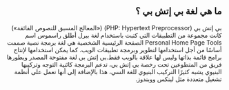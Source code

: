 <div style="direction:rtl">

####

## ما هي لغة بي إتش بي ؟

بي إتش بي (PHP: Hypertext Preprocessor) («المعالج المسبق للنصوص الفائقة») كانت مجموعة من التطبيقات التي كتبت باستخدام لغة بيرل أطلق راسموس اسم Personal Home Page Tools الصفحة الرئيسية الشخصية هي لغة برمجة نصية صممت أساسًا من أجل استخدامها لتطوير وبرمجة تطبيقات الويب. كما يمكن استخدامها لإنتاج برامج قائمة بذاتها وليس لها علاقة بالويب فقط.بي إتش بي لغة مفتوحة المصدر ويطورها فريق من المتطوعين تحت رخصة بي إتش بي، تدعم البرمجة كائنية التوجه وتركيبها البنيوي يشبه كثيرًا التركيب البنيوي للغة السي، هذا بالإضافة إلى أنها تعمل على أنظمة تشغيل متعددة مثل لينكس وويندوز.

</div>
